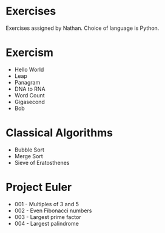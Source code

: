 # Exercises
Exercises assigned by Nathan. Choice of language is Python.

# Exercism
* Hello World
* Leap
* Panagram
* DNA to RNA
* Word Count
* Gigasecond
* Bob

# Classical Algorithms
* Bubble Sort
* Merge Sort
* Sieve of Eratosthenes

# Project Euler
* 001 - Multiples of 3 and 5
* 002 - Even Fibonacci numbers
* 003 - Largest prime factor
* 004 - Largest palindrome
